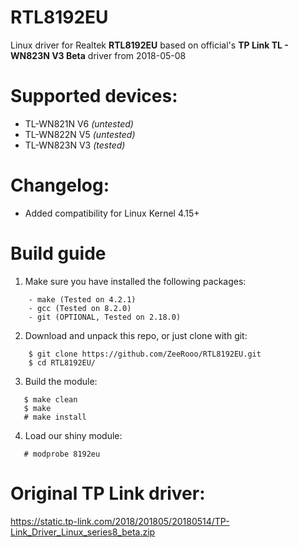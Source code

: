 # RTL8192EU
Linux driver for Realtek **RTL8192EU** based on official's **TP Link TL - WN823N V3 Beta** driver from 2018-05-08 

# Supported devices:
- TL-WN821N V6 _(untested)_
- TL-WN822N V5 _(untested)_
- TL-WN823N V3 _(tested)_

# Changelog:
- Added compatibility for Linux Kernel 4.15+

# Build guide

1. Make sure you have installed the following packages: 

```shell
    - make (Tested on 4.2.1)
    - gcc (Tested on 8.2.0)
    - git (OPTIONAL, Tested on 2.18.0)
 ```

2. Download and unpack this repo, or just clone with git:

```shell
    $ git clone https://github.com/ZeeRooo/RTL8192EU.git
    $ cd RTL8192EU/
 ```
 
 3. Build the module:
 
 ```shell
    $ make clean
    $ make
    # make install
 ```
 
  4. Load our shiny module:
 
 ```shell
    # modprobe 8192eu
 ```
 
 # Original TP Link driver:
 https://static.tp-link.com/2018/201805/20180514/TP-Link_Driver_Linux_series8_beta.zip

